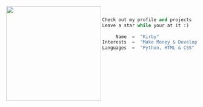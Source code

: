 <img align="left" src="https://media.tenor.com/IaHWusTft-sAAAAC/hasbulla.gif" width="250" /> 

```python
     
Check out my profile and projects
Leave a star while your at it :)
     
     Name  =  "Kirby"
Interests  =  "Make Money & Development"
Languages  =  "Python, HTML & CSS"

```
